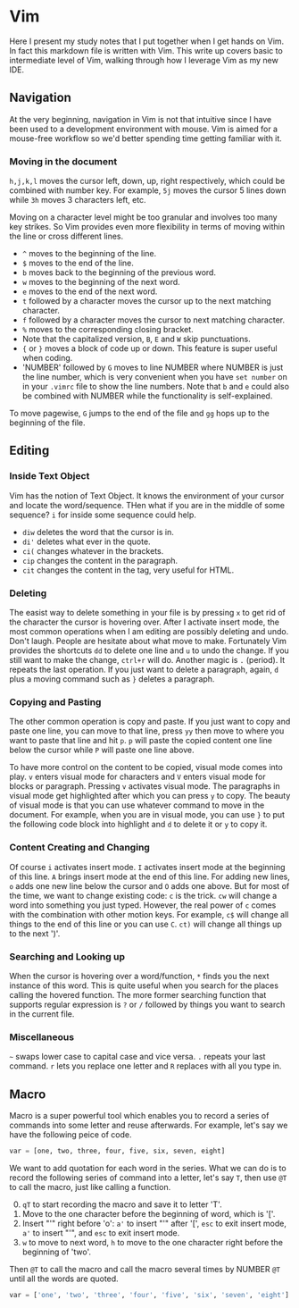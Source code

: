 # Vim

Here I present my study notes that I put together when I get hands on Vim. In fact this markdown file is written with Vim. This write up covers basic to intermediate level of Vim, walking through how I leverage Vim as my new IDE.

## Navigation

At the very beginning, navigation in Vim is not that intuitive since I have been used to a development environment with mouse. Vim is aimed for a mouse-free workflow so we'd better spending time getting familiar with it. 

### Moving in the document

`h,j,k,l` moves the cursor left, down, up, right respectively, which could be combined with number key. For example, `5j` moves the cursor 5 lines down while `3h` moves 3 characters left, etc.

Moving on a character level might be too granular and involves too many key strikes. So Vim provides even more flexibility in terms of moving within the line or cross different lines. 

* `^` moves to the beginning of the line.
* `$` moves to the end of the line.
* `b` moves back to the beginning of the previous word. 
* `w` moves to the beginning of the next word. 
* `e` moves to the end of the next word.  
* `t` followed by a character moves the cursor up to the next matching character.
* `f` followed by a character moves the cursor to next matching character. 
* `%` moves to the corresponding closing bracket. 
* Note that the capitalized version, `B`, `E` and `W` skip punctuations. 
* `{` or `}` moves a block of code up or down. This feature is super useful when coding.
* 'NUMBER' followed by `G` moves to line NUMBER where NUMBER is just the line number, which is very convenient when you have `set number` on in your `.vimrc` file to show the line numbers. Note that `b` and `e` could also be combined with NUMBER while the functionality is self-explained.   

To move pagewise, `G` jumps to the end of the file and `gg` hops up to the beginning of the file.

## Editing

### Inside Text Object

Vim has the notion of Text Object. It knows the environment of your cursor and locate the word/sequence. THen what if you are in the middle of some sequence? `i` for inside some sequence could help. 

* `diw` deletes the word that the cursor is in.
* `di'` deletes what ever in the quote. 
* `ci(` changes whatever in the brackets. 
* `cip` changes the content in the paragraph. 
* `cit` changes the content in the tag, very useful for HTML. 

### Deleting

The easist way to delete something in your file is by pressing `x` to get rid of the character the cursor is hovering over. After I activate insert mode, the most common operations when I am editing are possibly deleting and undo. Don't laugh. People are hesitate about what move to make. Fortunately Vim provides the shortcuts `dd` to delete one line and `u` to undo the change. If you still want to make the change, `ctrl+r` will do. Another magic is `.` (period). It repeats the last operation. If you just want to delete a paragraph, again, `d` plus a moving command such as `}` deletes a paragraph. 

### Copying and Pasting

The other common operation is copy and paste. If you just want to copy and paste one line, you can move to that line, press `yy` then move to where you want to paste that line and hit `p`. `p` will paste the copied content one line below the cursor while `P` will paste one line above. 

To have more control on the content to be copied, visual mode comes into play. `v` enters visual mode for characters and `V` enters visual mode for blocks or paragraph. Pressing `v` activates visual mode. The paragraphs in visual mode get highlighted after which you can press `y` to copy. The beauty of visual mode is that you can use whatever command to move in the document. For example, when you are in visual mode, you can use `}` to put the following code block into highlight and `d` to delete it or `y` to copy it. 

### Content Creating and Changing

Of course `i` activates insert mode. `I` activates insert mode at the beginning of this line. `A` brings insert mode at the end of this line. For adding new lines, `o` adds one new line below the cursor and `O` adds one above. But for most of the time, we want to change existing code: `c` is the trick. `cw` will change a word into something you just typed. However, the real power of `c` comes with the combination with other motion keys. For example, `c$` will change all things to the end of this line or you can use `C`. `ct)` will change all things up to the next ')'. 

### Searching and Looking up

When the cursor is hovering over a word/function, `*` finds you the next instance of this word. This is quite useful when you search for the places calling the hovered function. The more former searching function that supports regular expression is `?` or `/` followed by things you want to search in the current file. 

### Miscellaneous

`~` swaps lower case to capital case and vice versa. `.` repeats your last command. `r` lets you replace one letter and `R` replaces with all you type in. 

## Macro

Macro is a super powerful tool which enables you to record a series of commands into some letter and reuse afterwards. For example, let's say we have the following peice of code.

```python
var = [one, two, three, four, five, six, seven, eight]

```

We want to add quotation for each word in the series. What we can do is to record the following series of command into a letter, let's say `T`, then use `@T` to call the macro, just like calling a function. 

0. `qT` to start recording the macro and save it to letter 'T'. 
1. Move to the one character before the beginning of word, which is '['.
2. Insert "'" right before 'o': `a'` to insert "'" after '[', `esc` to exit insert mode, `a'` to insert "'", and `esc` to exit insert mode.
3. `w` to move to next word, `h` to move to the one character right before the beginning of 'two'. 

Then `@T` to call the macro and call the macro several times by NUMBER `@T` until all the words are quoted.  

```python
var = ['one', 'two', 'three', 'four', 'five', 'six', 'seven', 'eight']
```
